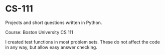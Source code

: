 # CS-111
Projects and short questions written in Python. 

Course: Boston University CS 111

I created test functions in most problem sets. These do not affect the code in any way, but allow easy answer checking.
